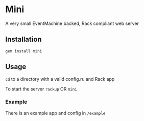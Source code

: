 # Mini
A very small EventMachine backed, Rack compliant web server

## Installation
`gem install mini`

## Usage
`cd` to a directory with a valid config.ru and Rack app

To start the server
`rackup`
OR
`mini`

### Example
There is an example app and config in `/example`
